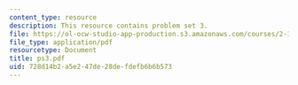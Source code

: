 ```yaml
---
content_type: resource
description: This resource contains problem set 3.
file: https://ol-ocw-studio-app-production.s3.amazonaws.com/courses/2-171-analysis-and-design-of-digital-control-systems-fall-2006/728d14b2a5e247de28defdefb6b6b573_ps3.pdf
file_type: application/pdf
resourcetype: Document
title: ps3.pdf
uid: 728d14b2-a5e2-47de-28de-fdefb6b6b573
---
```

